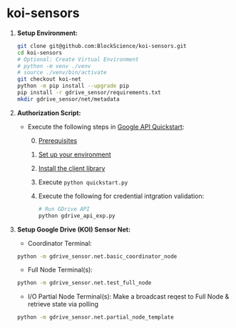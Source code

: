 # koi-sensors


1. **Setup Environment:**
    ```bash
    git clone git@github.com:BlockScience/koi-sensors.git
    cd koi-sensors
    # Optional: Create Virtual Environment
    # python -m venv ./venv
    # source ./venv/bin/activate
    git checkout koi-net
    python -m pip install --upgrade pip
    pip install -r gdrive_sensor/requirements.txt
    mkdir gdrive_sensor/net/metadata
    ```

2. **Authorization Script:**
    * Execute the following steps in [Google API Quickstart](https://developers.google.com/workspace/drive/api/quickstart/python):

        0. [Prerequisites](https://developers.google.com/workspace/drive/api/quickstart/python#prerequisites)

        1. [Set up your environment](https://developers.google.com/workspace/drive/api/quickstart/python#set-up-environment)

        2. [Install the client library](https://developers.google.com/workspace/drive/api/quickstart/python#authorize_credentials_for_a_desktop_application)

        3. Execute `python quickstart.py`

        4. Execute the following for credential intgration validation:
            ```bash
            # Run GDrive API 
            python gdrive_api_exp.py
            ```

3. **Setup Google Drive (KOI) Sensor Net:**

    * Coordinator Terminal:
    ```bash
    python -m gdrive_sensor.net.basic_coordinator_node
    ```

    * Full Node Terminal(s):
    ```bash
    python -m gdrive_sensor.net.test_full_node
    ```

    * I/O Partial Node Terminal(s): Make a broadcast reqest to Full Node & retrieve state via polling
    ```bash
    python -m gdrive_sensor.net.partial_node_template
    ```
